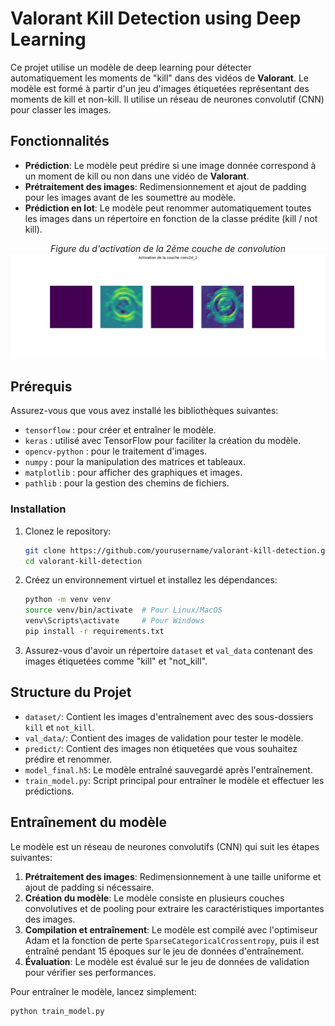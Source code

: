# Valorant Kill Detection using Deep Learning

Ce projet utilise un modèle de deep learning pour détecter automatiquement les moments de "kill" dans des vidéos de **Valorant**. Le modèle est formé à partir d'un jeu d'images étiquetées représentant des moments de kill et non-kill. Il utilise un réseau de neurones convolutif (CNN) pour classer les images.

## Fonctionnalités
- **Prédiction**: Le modèle peut prédire si une image donnée correspond à un moment de kill ou non dans une vidéo de **Valorant**.
- **Prétraitement des images**: Redimensionnement et ajout de padding pour les images avant de les soumettre au modèle.
- **Prédiction en lot**: Le modèle peut renommer automatiquement toutes les images dans un répertoire en fonction de la classe prédite (kill / not kill).
<div align="center">

*Figure du d'activation de la 2éme couche de convolution*  
![alt text](Figure/Figure_1.png)

</div>

## Prérequis

Assurez-vous que vous avez installé les bibliothèques suivantes:
- `tensorflow` : pour créer et entraîner le modèle.
- `keras` : utilisé avec TensorFlow pour faciliter la création du modèle.
- `opencv-python` : pour le traitement d'images.
- `numpy` : pour la manipulation des matrices et tableaux.
- `matplotlib` : pour afficher des graphiques et images.
- `pathlib` : pour la gestion des chemins de fichiers.

### Installation
1. Clonez le repository:
    ```bash
    git clone https://github.com/yourusername/valorant-kill-detection.git
    cd valorant-kill-detection
    ```

2. Créez un environnement virtuel et installez les dépendances:
    ```bash
    python -m venv venv
    source venv/bin/activate  # Pour Linux/MacOS
    venv\Scripts\activate     # Pour Windows
    pip install -r requirements.txt
    ```

3. Assurez-vous d'avoir un répertoire `dataset` et `val_data` contenant des images étiquetées comme "kill" et "not_kill".

## Structure du Projet

- `dataset/`: Contient les images d'entraînement avec des sous-dossiers `kill` et `not_kill`.
- `val_data/`: Contient des images de validation pour tester le modèle.
- `predict/`: Contient des images non étiquetées que vous souhaitez prédire et renommer.
- `model_final.h5`: Le modèle entraîné sauvegardé après l'entraînement.
- `train_model.py`: Script principal pour entraîner le modèle et effectuer les prédictions.

## Entraînement du modèle

Le modèle est un réseau de neurones convolutifs (CNN) qui suit les étapes suivantes:

1. **Prétraitement des images**: Redimensionnement à une taille uniforme et ajout de padding si nécessaire.
2. **Création du modèle**: Le modèle consiste en plusieurs couches convolutives et de pooling pour extraire les caractéristiques importantes des images.
3. **Compilation et entraînement**: Le modèle est compilé avec l'optimiseur Adam et la fonction de perte `SparseCategoricalCrossentropy`, puis il est entraîné pendant 15 époques sur le jeu de données d'entraînement.
4. **Évaluation**: Le modèle est évalué sur le jeu de données de validation pour vérifier ses performances.

Pour entraîner le modèle, lancez simplement:

```bash
python train_model.py
